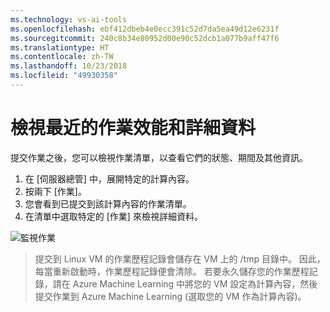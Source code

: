 ```yaml
---
ms.technology: vs-ai-tools
ms.openlocfilehash: ebf412dbeb4e0ecc391c52d7da5ea49d12e6231f
ms.sourcegitcommit: 240c8b34e80952d00e90c52dcb1a077b9aff47f6
ms.translationtype: HT
ms.contentlocale: zh-TW
ms.lasthandoff: 10/23/2018
ms.locfileid: "49930358"
---
```

# <a name="view-recent-job-performance-and-details"></a>檢視最近的作業效能和詳細資料

提交作業之後，您可以檢視作業清單，以查看它們的狀態、期間及其他資訊。

1. 在 [伺服器總管] 中，展開特定的計算內容。
2. 按兩下 [作業]。
3. 您會看到已提交到該計算內容的作業清單。
4. 在清單中選取特定的 [作業] 來檢視詳細資料。

![監視作業](media/job-details/monitor-jobs.png)

> 提交到 Linux VM 的作業歷程記錄會儲存在 VM 上的 /tmp 目錄中。 因此，每當重新啟動時，作業歷程記錄便會清除。 若要永久儲存您的作業歷程記錄，請在 Azure Machine Learning 中將您的 VM 設定為計算內容，然後提交作業到 Azure Machine Learning (選取您的 VM 作為計算內容)。